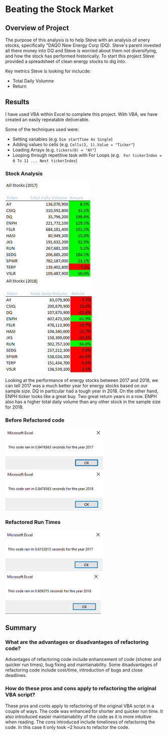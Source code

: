 # Beating the Stock Market

## Overview of Project
The purpose of this analysis is to help Steve with an analysis of enery stocks, specifically "DAQO New Energy Corp (DQ). Steve's parent invested all there money into DQ and Steve is worried about them not diversifying, and how the stock has performed historically. To start this project Steve provided a spreadsheet of clean energy stocks to dig into. 

Key metrics Steve is looking for inclucde: 
- Total Daily Volumne
- Return


## Results

I have used VBA within Excel to complete this project. With VBA, we have created an easily repeatable deliverable. 

Some of the techniques used were:
- Setting variables (e.g. ```Dim startTime As Single```)
- Adding values to cells (e.g. ```Cells(3, 1).Value = "Ticker"```)
- Loading Arrays (e.g. ```tickers(0) = "AY"```)
- Looping through repetitive task with For Loops (e.g. ``` For tickerIndex = 0 To 11 ... Next tickerIndex```)



### Stock Analysis

![2017 Stock Analysis](/Resources/All_Stocks_(2017).png)
![2018 Stock Analysis](/Resources/All_Stocks_(2018).png)

Looking at the performance of energy stocks between 2017 and 2018, we can tell 2017 was a much better year for energy stocks based on our sample size. DQ in particular had a tough year in 2018. On the other hand, ENPH ticker looks like a great buy. Two great return years in a row. ENPH also has a higher total daily volume than any other stock in the sample size for 2018. 

### Before Refactored code

![2017 Before Refactored Run Time](/Resources/VBA_Challenge_2017_Before_Refactoring.PNG)
![2018 Before Refactored Run Time](/Resources/VBA_Challenge_2018_Before_Refactoring.PNG)

### Refactored Run Times

![2017 Refactored Run Time](/Resources/VBA_Challenge_2017.PNG)
![2018 Refactored Run Time](/Resources/VBA_Challenge_2018.PNG)


## Summary

### What are the advantages or disadvantages of refactoring code?
Advantages of refactoring code include enhancement of code (shotrer and quicker run times), bug fixing and maintainability. Some disadvantages of refactoring code include cost/time, introduction of bugs and close deadlines. 


### How do these pros and cons apply to refactoring the original VBA script?
These pros and conts apply to refactoring of the original VBA script in a couple of ways. The code was enhanced for shorter and quicker run time. It also introduced easier maintainability of the code as it is more intuitive when reading. The cons introduced include timeliness of refactoring the code. In this case it only took ~2 hours to refactor the code. 


